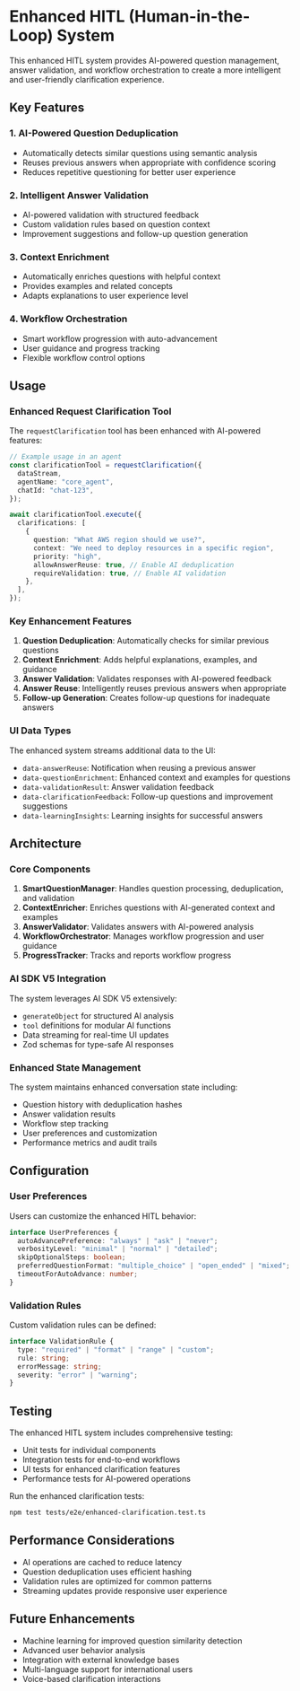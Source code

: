 # Enhanced HITL (Human-in-the-Loop) System

This enhanced HITL system provides AI-powered question management, answer validation, and workflow orchestration to create a more intelligent and user-friendly clarification experience.

## Key Features

### 1. AI-Powered Question Deduplication

- Automatically detects similar questions using semantic analysis
- Reuses previous answers when appropriate with confidence scoring
- Reduces repetitive questioning for better user experience

### 2. Intelligent Answer Validation

- AI-powered validation with structured feedback
- Custom validation rules based on question context
- Improvement suggestions and follow-up question generation

### 3. Context Enrichment

- Automatically enriches questions with helpful context
- Provides examples and related concepts
- Adapts explanations to user experience level

### 4. Workflow Orchestration

- Smart workflow progression with auto-advancement
- User guidance and progress tracking
- Flexible workflow control options

## Usage

### Enhanced Request Clarification Tool

The `requestClarification` tool has been enhanced with AI-powered features:

```typescript
// Example usage in an agent
const clarificationTool = requestClarification({
  dataStream,
  agentName: "core_agent",
  chatId: "chat-123",
});

await clarificationTool.execute({
  clarifications: [
    {
      question: "What AWS region should we use?",
      context: "We need to deploy resources in a specific region",
      priority: "high",
      allowAnswerReuse: true, // Enable AI deduplication
      requireValidation: true, // Enable AI validation
    },
  ],
});
```

### Key Enhancement Features

1. **Question Deduplication**: Automatically checks for similar previous questions
2. **Context Enrichment**: Adds helpful explanations, examples, and guidance
3. **Answer Validation**: Validates responses with AI-powered feedback
4. **Answer Reuse**: Intelligently reuses previous answers when appropriate
5. **Follow-up Generation**: Creates follow-up questions for inadequate answers

### UI Data Types

The enhanced system streams additional data to the UI:

- `data-answerReuse`: Notification when reusing a previous answer
- `data-questionEnrichment`: Enhanced context and examples for questions
- `data-validationResult`: Answer validation feedback
- `data-clarificationFeedback`: Follow-up questions and improvement suggestions
- `data-learningInsights`: Learning insights for successful answers

## Architecture

### Core Components

1. **SmartQuestionManager**: Handles question processing, deduplication, and validation
2. **ContextEnricher**: Enriches questions with AI-generated context and examples
3. **AnswerValidator**: Validates answers with AI-powered analysis
4. **WorkflowOrchestrator**: Manages workflow progression and user guidance
5. **ProgressTracker**: Tracks and reports workflow progress

### AI SDK V5 Integration

The system leverages AI SDK V5 extensively:

- `generateObject` for structured AI analysis
- `tool` definitions for modular AI functions
- Data streaming for real-time UI updates
- Zod schemas for type-safe AI responses

### Enhanced State Management

The system maintains enhanced conversation state including:

- Question history with deduplication hashes
- Answer validation results
- Workflow step tracking
- User preferences and customization
- Performance metrics and audit trails

## Configuration

### User Preferences

Users can customize the enhanced HITL behavior:

```typescript
interface UserPreferences {
  autoAdvancePreference: "always" | "ask" | "never";
  verbosityLevel: "minimal" | "normal" | "detailed";
  skipOptionalSteps: boolean;
  preferredQuestionFormat: "multiple_choice" | "open_ended" | "mixed";
  timeoutForAutoAdvance: number;
}
```

### Validation Rules

Custom validation rules can be defined:

```typescript
interface ValidationRule {
  type: "required" | "format" | "range" | "custom";
  rule: string;
  errorMessage: string;
  severity: "error" | "warning";
}
```

## Testing

The enhanced HITL system includes comprehensive testing:

- Unit tests for individual components
- Integration tests for end-to-end workflows
- UI tests for enhanced clarification features
- Performance tests for AI-powered operations

Run the enhanced clarification tests:

```bash
npm test tests/e2e/enhanced-clarification.test.ts
```

## Performance Considerations

- AI operations are cached to reduce latency
- Question deduplication uses efficient hashing
- Validation rules are optimized for common patterns
- Streaming updates provide responsive user experience

## Future Enhancements

- Machine learning for improved question similarity detection
- Advanced user behavior analysis
- Integration with external knowledge bases
- Multi-language support for international users
- Voice-based clarification interactions
